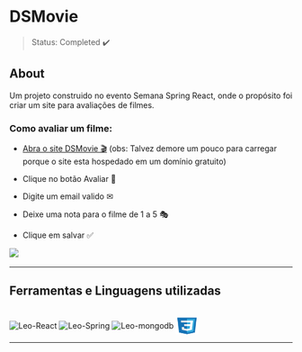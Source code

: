# DSMovie

> Status: Completed ✔️

## About

<p> Um projeto construido no evento Semana Spring React, onde o propósito foi criar um site para avaliações de filmes. </p>

### Como avaliar um filme:

* <a href="https://dsmovie-leonardoamaral.netlify.app/" target="_blank">Abra o site DSMovie 🎬</a> (obs: Talvez demore um pouco para carregar porque o site esta hospedado em um domínio gratuito)

* Clique no botão Avaliar 🌟
* Digite um email valido ✉
* Deixe uma nota para o filme de 1 a 5 🎭
* Clique em salvar ✅

<img height="300px" src="https://user-images.githubusercontent.com/86934921/157894458-2bb7d43d-3490-49e8-a1fa-526f7c21eac8.gif"/>

---

<h2 aligh="center">
  Ferramentas e Linguagens utilizadas
</h2>
<div style="display: inline_block"><br>
  <img align="center" alt="Leo-React" height="30" width="40" src="https://cdn.jsdelivr.net/gh/devicons/devicon/icons/react/react-original.svg">
  <img align="center" alt="Leo-Spring" height="30" width="40" src="https://cdn.jsdelivr.net/gh/devicons/devicon/icons/spring/spring-original.svg">
  <img align="center" alt="Leo-mongodb" height="30" width="40" src="https://cdn.jsdelivr.net/gh/devicons/devicon/icons/mongodb/mongodb-original.svg">
  <img align="center" alt="Leo-CSS" height="30" width="40" src="https://raw.githubusercontent.com/devicons/devicon/master/icons/css3/css3-original.svg">  
</div>
  

---
